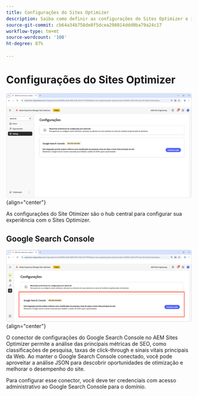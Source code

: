 ```yaml
---
title: Configurações do Sites Optimizer
description: Saiba como definir as configurações do Sites Optimizer e integrar a outras ferramentas.
source-git-commit: cb64a34b758de8f5dcea298014ddd0ba79a24c17
workflow-type: tm+mt
source-wordcount: '108'
ht-degree: 87%

---
```



# Configurações do Sites Optimizer

![Configurações do Sites Optimizer](./assets/settings/hero.png){align="center"}

As configurações do Site Otimizer são o hub central para configurar sua experiência com o Sites Optimizer.

## Google Search Console

![Configurações do Site Optimizer para o Console de pesquisa do Google](./assets/settings/google-search-console.png){align="center"}

O conector de configurações do Google Search Console no AEM Sites Optimizer permite a análise das principais métricas de SEO, como classificações de pesquisa, taxas de click-through e sinais vitais principais da Web. Ao manter o Google Search Console conectado, você pode aproveitar a análise JSON para descobrir oportunidades de otimização e melhorar o desempenho do site.

Para configurar esse conector, você deve ter credenciais com acesso administrativo ao Google Search Console para o domínio.
